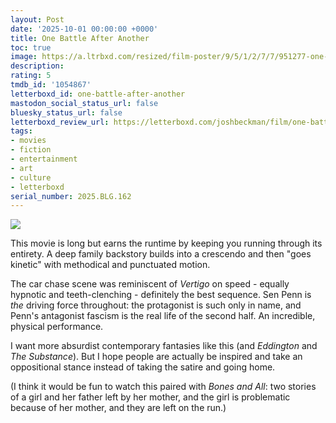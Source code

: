 ```yaml
---
layout: Post
date: '2025-10-01 00:00:00 +0000'
title: One Battle After Another
toc: true
image: https://a.ltrbxd.com/resized/film-poster/9/5/1/2/7/7/951277-one-battle-after-another-0-600-0-900-crop.jpg?v=d27c4cc662
description:
rating: 5
tmdb_id: '1054867'
letterboxd_id: one-battle-after-another
mastodon_social_status_url: false
bluesky_status_url: false
letterboxd_review_url: https://letterboxd.com/joshbeckman/film/one-battle-after-another/
tags:
- movies
- fiction
- entertainment
- art
- culture
- letterboxd
serial_number: 2025.BLG.162
---
```

 <p><img src="https://a.ltrbxd.com/resized/film-poster/9/5/1/2/7/7/951277-one-battle-after-another-0-600-0-900-crop.jpg?v=d27c4cc662"/></p> <p>This movie is long but earns the runtime by keeping you running through its entirety. A deep family backstory builds into a crescendo and then "goes kinetic" with methodical and punctuated motion.</p><p>The car chase scene was reminiscent of <em>Vertigo</em> on speed - equally hypnotic and teeth-clenching - definitely the best sequence. Sen Penn is <em>the</em> driving force throughout: the protagonist is such only in name, and Penn's antagonist fascism is the real life of the second half. An incredible, physical performance.</p><p>I want more absurdist contemporary fantasies like this (and <em>Eddington</em> and <em>The Substance</em>). But I hope people are actually be inspired and take an oppositional stance instead of taking the satire and going home.</p><p>(I think it would be fun to watch this paired with <em>Bones and All</em>: two stories of a girl and her father left by her mother, and the girl is problematic because of her mother, and they are left on the run.)</p> 
